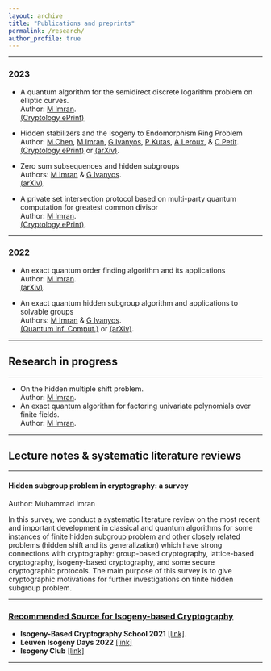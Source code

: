 ```yaml
---
layout: archive
title: "Publications and preprints"
permalink: /research/
author_profile: true
---
```


---
### 2023
* A quantum algorithm for the semidirect discrete logarithm problem on elliptic curves.
 <br>Author: [M Imran](https://muh-imran.github.io).
 <br>[(Cryptology ePrint)](https://eprint.iacr.org/2023/1052)
* Hidden stabilizers and the Isogeny to Endomorphism Ring Problem
<br>Author: [M Chen](https://www.birmingham.ac.uk/staff/profiles/computer-science/research-fellow/chen-mingjie.aspx), [M Imran](https://muh-imran.github.io), [G Ivanyos](http://old.sztaki.hu/~ivanyos/), [P Kutas](https://sites.google.com/view/peterkutas89/main-page?authuser=0), [A Leroux](https://tonioecto.github.io/antoninleroux/), & [C Petit](https://christophe.petit.web.ulb.be/index.html).
<br>[(Cryptology ePrint)](https://eprint.iacr.org/2023/779) or [(arXiv)](https://arxiv.org/abs/2305.19897).

* Zero sum subsequences and hidden subgroups
<br>Authors: [M Imran](https://muh-imran.github.io) & [G Ivanyos](http://old.sztaki.hu/~ivanyos/).
<br>[(arXiv)](https://arxiv.org/abs/2304.08376).
  
* A private set intersection protocol based on multi-party quantum computation for greatest common divisor
<br>Author: [M Imran](https://muh-imran.github.io).
<br>[(Cryptology ePrint)](https://eprint.iacr.org/2023/476).


---
### 2022
* An exact quantum order finding algorithm and its applications
<br>Author: [M Imran](https://muh-imran.github.io).
<br>[(arXiv)](https://arxiv.org/abs/2205.04240).

* An exact quantum hidden subgroup algorithm and applications to solvable groups
<br>Authors: [M Imran](https://muh-imran.github.io) & [G Ivanyos](http://old.sztaki.hu/~ivanyos/).
<br>[(Quantum Inf. Comput.)](https://doi.org/10.26421/QIC22.9-10-4) or [(arXiv)](https://arxiv.org/abs/2202.04047).

---

## Research in progress


---
* On the hidden multiple shift problem.
 <br>Author: [M Imran](https://muh-imran.github.io).
* An exact quantum algorithm for factoring univariate polynomials over finite fields.
 <br> Author: [M Imran](https://muh-imran.github.io).

---
## Lecture notes & systematic literature reviews

---
#### Hidden subgroup problem in cryptography: a survey
Author: Muhammad Imran

In this survey, we conduct a systematic literature review on the most recent and important development in classical and quantum algorithms for some instances of finite hidden subgroup problem and other closely related problems (hidden shift and its generalization) which have strong connections with cryptography: group-based cryptography, lattice-based cryptography, isogeny-based cryptography, and some secure cryptographic protocols. The main purpose of this survey is to give cryptographic motivations for further investigations on finite hidden subgroup problem.

---
### <u>Recommended Source for Isogeny-based Cryptography</u>
* <b>Isogeny-Based Cryptography School 2021</b> [[link]](https://isogenyschool2020.co.uk/).
* <b>Leuven Isogeny Days 2022</b> [[link]](https://www.esat.kuleuven.be/cosic/projects/isocrypt/workshops/)
* <b>Isogeny Club</b> [[link]](https://isogeny.club)
 
---
